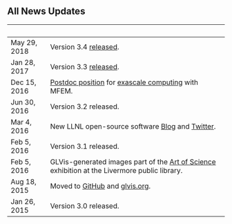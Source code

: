 ## All News Updates

&nbsp;       | |
------------ | -----------------------------------------------------------------
May 29, 2018 | Version 3.4 [released](https://github.com/glvis/glvis/blob/v3.4/CHANGELOG).
Jan 28, 2017 | Version 3.3 [released](https://raw.githubusercontent.com/glvis/glvis/master/CHANGELOG).
Dec 15, 2016 | [Postdoc position](http://careers-ext.llnl.gov/jobs/6264056-post-dr-research-staff-1) for [exascale computing](https://exascaleproject.org/2016/11/11/ecp_co-design_centers) with MFEM.
Jun 30, 2016 | Version 3.2 released.
Mar 4, 2016  | New LLNL open-source software [Blog](http://software.llnl.gov/news) and [Twitter](https://twitter.com/LLNL_OpenSource).
Feb 5, 2016  | Version 3.1 released.
Feb 5, 2016  | GLVis-generated images part of the [Art of Science](https://www.llnl.gov/news/media-advisory-laboratory-showcases-art-science-livermore-library) exhibition at the Livermore public library.
Aug 18, 2015 | Moved to [GitHub](https://github.com/glvis/glvis) and [glvis.org](http://glvis.org).
Jan 26, 2015 | Version 3.0 released.
